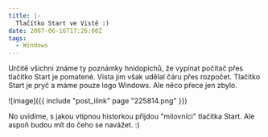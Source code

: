 ```yaml
---
title: |-
  Tlačítko Start ve Vistě :)
date: 2007-06-16T17:26:00Z
tags:
  - Windows
---
```

Určitě všichni známe ty poznámky hnidopichů, že vypínat počítač přes tlačítko Start je pomatené. Vista jim však udělal čáru přes rozpočet. Tlačítko Start je pryč a máme pouze logo Windows. Ale něco přece jen zbylo.

![image]({{ include "post_ilink" page "225814.png" }})

No uvidíme, s jakou vtipnou historkou přijdou "milovníci" tlačítka Start. Ale aspoň budou mít do čeho se navážet. :)